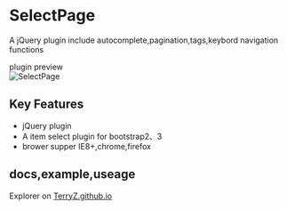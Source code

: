 # SelectPage
A jQuery plugin include autocomplete,pagination,tags,keybord navigation functions

plugin preview  
![SelectPage](https://terryz.github.io/image/SelectPage.png)


## Key Features

<ul>
	<li>jQuery plugin</li>
	<li>A item select plugin for bootstrap2、3</li>
	<li>brower supper IE8+,chrome,firefox</li>
</ul>

## docs,example,useage

Explorer on [TerryZ.github.io](https://terryz.github.io/)
